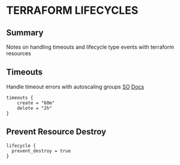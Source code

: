 # TERRAFORM LIFECYCLES

## Summary

Notes on handling timeouts and lifecycle type events with terraform resources

## Timeouts

Handle timeout errors with autoscaling groups
[SO](https://stackoverflow.com/questions/44092511/terraform-autoscaling-group-destroy-timeouts)
[Docs](https://www.terraform.io/docs/configuration/resources.html)

```
timeouts {
	create = "60m"
	delete = "2h"
}
```

## Prevent Resource Destroy

```
lifecycle {
  prevent_destroy = true
}
```
